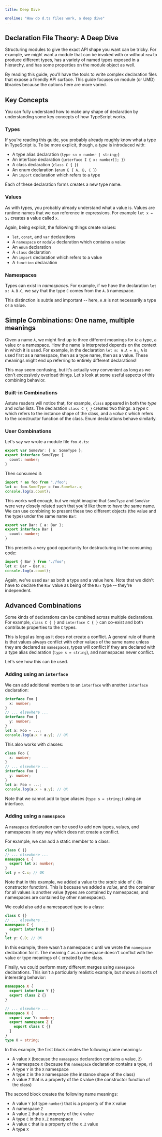 ```yaml
---
title: Deep Dive

oneline: "How do d.ts files work, a deep dive"
---
```


## Declaration File Theory: A Deep Dive

Structuring modules to give the exact API shape you want can be tricky.
For example, we might want a module that can be invoked with or without `new` to produce different types,
has a variety of named types exposed in a hierarchy,
and has some properties on the module object as well.

By reading this guide, you'll have the tools to write complex declaration files that expose a friendly API surface.
This guide focuses on module (or UMD) libraries because the options here are more varied.

## Key Concepts

You can fully understand how to make any shape of declaration
by understanding some key concepts of how TypeScript works.

### Types

If you're reading this guide, you probably already roughly know what a type in TypeScript is.
To be more explicit, though, a _type_ is introduced with:

- A type alias declaration (`type sn = number | string;`)
- An interface declaration (`interface I { x: number[]; }`)
- A class declaration (`class C { }`)
- An enum declaration (`enum E { A, B, C }`)
- An `import` declaration which refers to a type

Each of these declaration forms creates a new type name.

### Values

As with types, you probably already understand what a value is.
Values are runtime names that we can reference in expressions.
For example `let x = 5;` creates a value called `x`.

Again, being explicit, the following things create values:

- `let`, `const`, and `var` declarations
- A `namespace` or `module` declaration which contains a value
- An `enum` declaration
- A `class` declaration
- An `import` declaration which refers to a value
- A `function` declaration

### Namespaces

Types can exist in _namespaces_.
For example, if we have the declaration `let x: A.B.C`,
we say that the type `C` comes from the `A.B` namespace.

This distinction is subtle and important -- here, `A.B` is not necessarily a type or a value.

## Simple Combinations: One name, multiple meanings

Given a name `A`, we might find up to three different meanings for `A`: a type, a value or a namespace.
How the name is interpreted depends on the context in which it is used.
For example, in the declaration `let m: A.A = A;`,
`A` is used first as a namespace, then as a type name, then as a value.
These meanings might end up referring to entirely different declarations!

This may seem confusing, but it's actually very convenient as long as we don't excessively overload things.
Let's look at some useful aspects of this combining behavior.

### Built-in Combinations

Astute readers will notice that, for example, `class` appeared in both the _type_ and _value_ lists.
The declaration `class C { }` creates two things:
a _type_ `C` which refers to the instance shape of the class,
and a _value_ `C` which refers to the constructor function of the class.
Enum declarations behave similarly.

### User Combinations

Let's say we wrote a module file `foo.d.ts`:

```ts
export var SomeVar: { a: SomeType };
export interface SomeType {
  count: number;
}
```

Then consumed it:

```ts
import * as foo from "./foo";
let x: foo.SomeType = foo.SomeVar.a;
console.log(x.count);
```

This works well enough, but we might imagine that `SomeType` and `SomeVar` were very closely related
such that you'd like them to have the same name.
We can use combining to present these two different objects (the value and the type) under the same name `Bar`:

```ts
export var Bar: { a: Bar };
export interface Bar {
  count: number;
}
```

This presents a very good opportunity for destructuring in the consuming code:

```ts
import { Bar } from "./foo";
let x: Bar = Bar.a;
console.log(x.count);
```

Again, we've used `Bar` as both a type and a value here.
Note that we didn't have to declare the `Bar` value as being of the `Bar` type -- they're independent.

## Advanced Combinations

Some kinds of declarations can be combined across multiple declarations.
For example, `class C { }` and `interface C { }` can co-exist and both contribute properties to the `C` types.

This is legal as long as it does not create a conflict.
A general rule of thumb is that values always conflict with other values of the same name unless they are declared as `namespace`s,
types will conflict if they are declared with a type alias declaration (`type s = string`),
and namespaces never conflict.

Let's see how this can be used.

### Adding using an `interface`

We can add additional members to an `interface` with another `interface` declaration:

```ts
interface Foo {
  x: number;
}
// ... elsewhere ...
interface Foo {
  y: number;
}
let a: Foo = ...;
console.log(a.x + a.y); // OK
```

This also works with classes:

```ts
class Foo {
  x: number;
}
// ... elsewhere ...
interface Foo {
  y: number;
}
let a: Foo = ...;
console.log(a.x + a.y); // OK
```

Note that we cannot add to type aliases (`type s = string;`) using an interface.

### Adding using a `namespace`

A `namespace` declaration can be used to add new types, values, and namespaces in any way which does not create a conflict.

For example, we can add a static member to a class:

```ts
class C {}
// ... elsewhere ...
namespace C {
  export let x: number;
}
let y = C.x; // OK
```

Note that in this example, we added a value to the _static_ side of `C` (its constructor function).
This is because we added a _value_, and the container for all values is another value
(types are contained by namespaces, and namespaces are contained by other namespaces).

We could also add a namespaced type to a class:

```ts
class C {}
// ... elsewhere ...
namespace C {
  export interface D {}
}
let y: C.D; // OK
```

In this example, there wasn't a namespace `C` until we wrote the `namespace` declaration for it.
The meaning `C` as a namespace doesn't conflict with the value or type meanings of `C` created by the class.

Finally, we could perform many different merges using `namespace` declarations.
This isn't a particularly realistic example, but shows all sorts of interesting behavior:

```ts
namespace X {
  export interface Y {}
  export class Z {}
}

// ... elsewhere ...
namespace X {
  export var Y: number;
  export namespace Z {
    export class C {}
  }
}
type X = string;
```

In this example, the first block creates the following name meanings:

- A value `X` (because the `namespace` declaration contains a value, `Z`)
- A namespace `X` (because the `namespace` declaration contains a type, `Y`)
- A type `Y` in the `X` namespace
- A type `Z` in the `X` namespace (the instance shape of the class)
- A value `Z` that is a property of the `X` value (the constructor function of the class)

The second block creates the following name meanings:

- A value `Y` (of type `number`) that is a property of the `X` value
- A namespace `Z`
- A value `Z` that is a property of the `X` value
- A type `C` in the `X.Z` namespace
- A value `C` that is a property of the `X.Z` value
- A type `X`

<!-- TODO: Write more on that. -->
